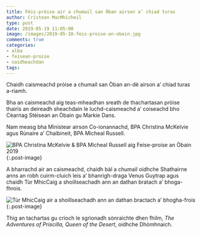 ```yaml
---
title: Fèis-pròise air a chumail san Òban airson a’ chiad turas
author: Crìstean MacMhìcheil
type: post
date: 2019-05-19 11:05:00
image: /images/2019-05-18-feis-proise-an-obain.jpg
comments: true
categories:
- alba
- feisean-proise
- naidheachdan
tags: 
---
```


Chaidh caismeachd pròise a chumail san Òban an-dè airson a’ chiad turas a-riamh.

<!--more-->

Bha an caismeachd aig teas-mheadhan sreath de thachartasan pròise thairis an deireadh sheachdain le luchd-caismeachd a’ coiseachd bho Cèarnag Stèisean an Òbain gu Markie Dans.

Nam measg bha Ministear airson Co-ionannachd, BPA Christina McKelvie agus Rùnaire a’ Chaibineit, BPA Mìcheal Russell.

![BPA Christina McKelvie & BPA Mìcheal Russell aig Feise-proise an Òbain 2019](/images/2019-05-19-bpa-aig-feis-proise-an-obain-2019.png){:.post-image}

A bharrachd air an caismeachd, chaidh bàl a chumail oidhche Shathairne anns an robh cuirm-cluich leis a’ bhanrigh-draga Venus Guytrap agus chaidh Tùr MhicCaig a shoillseachadh ann an dathan bratach a’ bhoga-fhrois.

![Tùr MhicCaig air a shoillseachadh ann an dathan bractach a’ bhogha-frois](/images/2019-05-19-tur-mhiccaig.png){:.post-image}

Thig an tachartas gu crìoch le sgrìonadh sònraichte dhen fhilm, _The Adventures of Priscilla, Queen of the Desert_, oidhche Dhòmhnaich.